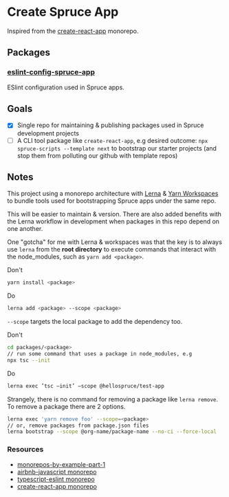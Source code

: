 # Create Spruce App

Inspired from the [create-react-app](https://github.com/facebook/create-react-app) monorepo.

## Packages

### [eslint-config-spruce-app](packages/eslint-config-spruce-app/README.md)

ESlint configuration used in Spruce apps.

## Goals

- [x] Single repo for maintaining & publishing packages used in Spruce development projects
- [ ] A CLI tool package like `create-react-app`, e.g desired outcome: `npx spruce-scripts --template next` to bootstrap our starter projects (and stop them from polluting our github with template repos)

## Notes

This project using a monorepo architecture with [Lerna](https://github.com/lerna/lerna) & [Yarn Workspaces](https://classic.yarnpkg.com/en/docs/workspaces/) to bundle tools used for bootstrapping Spruce apps under the same repo.

This will be easier to maintain & version. There are also added benefits with the Lerna workflow in development when packages in this repo depend on one another.

One "gotcha" for me with Lerna & workspaces was that the key is to always use `lerna` from the **root directory** to execute commands that interact with the node_modules, such as `yarn add <package>`.

Don't

```bash
yarn install <package>
```

Do

```bash
lerna add <package> --scope <package>
```

`--scope` targets the local package to add the dependency too.

Don't

```bash
cd packages/<package>
// run some command that uses a package in node_modules, e.g
npx tsc --init
```

Do

```bash
lerna exec ’tsc —init’ —scope @hellospruce/test-app
```

Strangely, there is no command for removing a package like `lerna remove`. To remove a package there are 2 options.

```bash
lerna exec 'yarn remove foo' --scope=<package>
// or, remove packages from package.json files
lerna bootstrap --scope @org-name/package-name --no-ci --force-local
```

### Resources

- [monorepos-by-example-part-1](https://codeburst.io/monorepos-by-example-part-1-3a883b49047e)
- [airbnb-javascript monorepo](https://github.com/airbnb/javascript)
- [typescript-eslint monorepo](https://github.com/typescript-eslint/typescript-eslint)
- [create-react-app monorepo](https://github.com/facebook/create-react-app)
